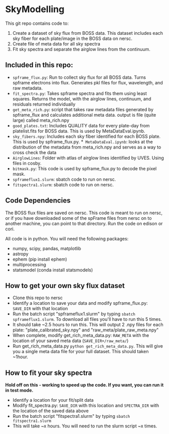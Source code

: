 # SkyModelling
This git repo contains code to:
1) Create a dataset of sky flux from BOSS data. This dataset includes each sky fiber for each plate/image in the BOSS data on nersc.
2) Create file of meta data for all sky spectra
3) Fit sky spectra and separate the airglow lines from the continuum.

## Included in this repo:
* `spframe_flux.py`: Run to collect sky flux for all BOSS data. Turns spframe electrons into flux. Generates pkl files for flux, wavelength, and raw metadata.
* `fit_spectra.py`: Takes spframe spectra and fits them using least squares. Returns the model, with the airglow lines, continuum, and residuals returned individually
* `get_meta_rich.py`: script that takes raw metadata files generated by spframe_flux and calculates additional meta data. output is file (quite large) called meta_rich.npy 
* `good_plates.txt`: Includes QUALITY data for every plate-day from platelist.fits for BOSS data. This is used by MetaDataEval.ipynb.
* `sky_fibers.npy`: Includes each sky fiber identified for each BOSS plate. This is used by spframe_flux.py.
*` MetaDataEval.ipynb`: looks at the distribution of the metadata from meta_rich.npy and serves as a way to cross check the data
* `AirglowLines`: Folder with atlas of airglow lines identified by UVES. Using files in cosby.
* `bitmask.py`: This code is used by spframe_flux.py to decode the pixel mask.
* `spframeflux1.slurm`: sbatch code to run on nersc.
* `fitspectra1.slurm`: sbatch code to run on nersc.

## Code Dependencies
The BOSS flux files are saved on nersc. This code is meant to run on nersc, or if you have downloaded some of the spFrame files from nersc on to another machine, you can point to that directory. Run the code on edison or cori.

All code is in python. You will need the following packages:
* numpy, scipy, pandas, matplotlib
* astropy
* ephem (pip install ephem)
* multiprocessing
* statsmodel (conda install statsmodels)

## How to get your own sky flux dataset
* Clone this repo to nersc
* Identify a location to save your data and modify spframe_flux.py: `SAVE_DIR` with that location
* Run the batch script "spframeflux1.slurm" by typing `sbatch spframeflux1.slurm`. To download all files you'll have to run this 5 times.
* It should take ~2.5 hours to run this. This will output 2 .npy files for each plate: "plate_calibrated_sky.npy" and "raw_meta/plate_raw_meta.npy"
* When complete, modify get_rich_meta_data.py: `RAW_META` with the location of your saved meta data (`SAVE_DIR+/raw_meta/`)
* Run get_rich_meta_data.py `python get_rich_meta_data.py`. This will give you a single meta data file for your full dataset. This should taken ~1hour.

## How to fit your sky spectra
**Hold off on this - working to speed up the code. If you want, you can run it in test mode.**
* Identify a location for your fit/split data
* Modify fit_spectra.py: `SAVE_DIR` with this location and `SPECTRA_DIR` with the location of the saved data above
* Run the batch script "fitspectra1.slurm" by typing `sbatch fitspectra1.slurm`
* This will take ~x hours. You will need to run the slurm script ~x times.
